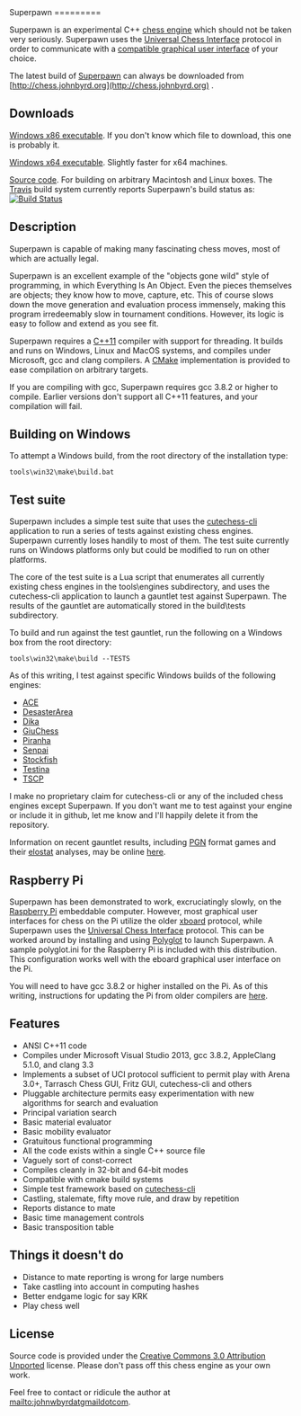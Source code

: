 <link rel="stylesheet" href="http://jasonm23.github.io/markdown-css-themes/foghorn.css">
</link>
Superpawn
=========

Superpawn is an experimental C++ [chess engine](http://en.wikipedia.org/wiki/Chess_engine) 
which should not be taken very seriously.  Superpawn uses the [Universal Chess Interface](http://en.wikipedia.org/wiki/Universal_Chess_Interface)
protocol in order to communicate with a [compatible graphical user interface](http://www.playwitharena.com/) of 
your choice.

The latest build of [Superpawn](http://chess.johnbyrd.org) can always be downloaded
from [http://chess.johnbyrd.org](http://chess.johnbyrd.org) .

Downloads
---------

[Windows x86 executable](http://chess.johnbyrd.org/build/win/x86/superpawn-windows-x32.zip).  If
you don't know which file to download, this one is probably it.

[Windows x64 executable](http://chess.johnbyrd.org/build/win/x64/superpawn-windows-x64.zip).  Slightly 
faster for x64 machines.

[Source code](http://www.github.com/johnwbyrd/superpawn).  For building on arbitrary Macintosh and 
Linux boxes.  The [Travis](https://travis-ci.org/johnwbyrd/superpawn) build system currently reports
Superpawn's build status as:
[![Build Status](https://travis-ci.org/johnwbyrd/superpawn.svg?branch=master)](https://travis-ci.org/johnwbyrd/superpawn)

Description
-----------

Superpawn is capable of making many fascinating chess moves, most
of which are actually legal.

Superpawn is an excellent example of the "objects gone wild" style of
programming, in which Everything Is An Object.  Even the pieces themselves
are objects; they know how to move, capture, etc.  This of course slows 
down the move generation and evaluation process immensely, making this 
program irredeemably slow in tournament conditions.  However, its logic
is easy to follow and extend as you see fit.

Superpawn requires a [C++11](http://en.wikipedia.org/wiki/C%2B%2B11) compiler
with support for threading.  It builds and runs on Windows, Linux and MacOS systems, 
and  compiles under Microsoft, gcc and clang compilers.  A [CMake](http://www.cmake.org/)
implementation is provided to ease compilation on arbitrary targets.

If you are compiling with gcc, Superpawn requires gcc 3.8.2 or higher to compile.
Earlier versions don't support all C++11 features, and your compilation will fail.

Building on Windows
-------------------

To attempt a Windows build, from the root directory of the installation type:

    tools\win32\make\build.bat

Test suite
----------

Superpawn includes a simple test suite that uses the [cutechess-cli](https://chessprogramming.wikispaces.com/Cutechess-cli) application
to run a series of tests against existing chess engines.  Superpawn currently
loses handily to most of them.  The test suite currently runs on Windows
platforms only but could be modified to run on other platforms.

The core of the test suite is a Lua script that enumerates all currently
existing chess engines in the tools\engines subdirectory, and uses
the cutechess-cli application to launch a gauntlet test against Superpawn.
The results of the gauntlet are automatically stored in the build\tests
subdirectory.

To build and run against the test gauntlet, run the following on a Windows 
box from the root directory:

    tools\win32\make\build --TESTS

As of this writing, I test against specific Windows builds of the following engines:

- [ACE](https://code.google.com/p/ace-chess/)
- [DesasterArea](http://desasterarea.jimdo.com/)
- [Dika](http://kirr.homeunix.org/chess/engines/Norbert%27s%20collection/Dika%20v0.4209/)
- [GiuChess](https://chessprogramming.wikispaces.com/GiuChess)
- [Piranha](http://www.villwock.com/piranha/)
- [Senpai](https://chessprogramming.wikispaces.com/Senpai)
- [Stockfish](https://stockfishchess.org/)
- [Testina](http://www.g-sei.org/testina/) 
- [TSCP](http://www.tckerrigan.com/chess/tscp) 

I make no proprietary claim for cutechess-cli or any of the included chess engines except Superpawn.  If you don't want me to test against your engine or include it in github, let me know and I'll happily delete it from the repository.

Information on recent gauntlet results, including 
[PGN](http://en.wikipedia.org/wiki/Portable_Game_Notation) format games
and their [elostat](http://www.playwitharena.com/?User_Files%2C_Engines:Axon%2C_EloStat%2C_Nalimov:EloStat) analyses, may be online
[here](http://chess.johnbyrd.org/tests).

Raspberry Pi
------------

Superpawn has been demonstrated to work, excruciatingly slowly, on the 
[Raspberry Pi](http://www.raspberrypi.org) embeddable computer.  However, most graphical user interfaces for 
chess on the Pi utilize the older [xboard](http://www.gnu.org/software/xboard/engine-intf.html)
protocol, while Superpawn uses the [Universal Chess Interface](http://en.wikipedia.org/wiki/Universal_Chess_Interface)
protocol.  This can be worked around by installing and using [Polyglot](http://wbec-ridderkerk.nl/html/details1/PolyGlot.html) to launch Superpawn.
A sample polyglot.ini for the Raspberry Pi is included with this 
distribution.  This configuration works well with the eboard graphical
user interface on the Pi.
 
You will need to have gcc 3.8.2 or higher installed on the Pi.  As of this
writing, instructions for updating the Pi from older compilers are [here](http://somewideopenspace.wordpress.com/2014/02/28/gcc-4-8-on-raspberry-pi-wheezy/).

Features
--------

- ANSI C++11 code
- Compiles under Microsoft Visual Studio 2013, gcc 3.8.2, AppleClang 5.1.0,
  and clang 3.3
- Implements a subset of UCI protocol sufficient to permit play 
  with Arena 3.0+, Tarrasch Chess GUI, Fritz GUI, cutechess-cli and others
- Pluggable architecture permits easy experimentation with 
  new algorithms for search and evaluation  
- Principal variation search
- Basic material evaluator
- Basic mobility evaluator
- Gratuitous functional programming
- All the code exists within a single C++ source file
- Vaguely sort of const-correct
- Compiles cleanly in 32-bit and 64-bit modes
- Compatible with cmake build systems
- Simple test framework based on [cutechess-cli](http://cutechess.com/)
- Castling, stalemate, fifty move rule, and draw by repetition
- Reports distance to mate
- Basic time management controls
- Basic transposition table

Things it doesn't do
--------------------

- Distance to mate reporting is wrong for large numbers
- Take castling into account in computing hashes
- Better endgame logic for say KRK
- Play chess well

License
-------

Source code is provided under the [Creative Commons 3.0 Attribution 
Unported](http://creativecommons.org/licenses/by/3.0/deed.en_US) license.  Please
don't pass off this chess engine as your own work.

Feel free to contact or ridicule the author at <mailto:johnwbyrdatgmaildotcom>.